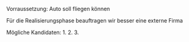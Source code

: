 Vorraussetzung: Auto soll fliegen können

Für die Realisierungsphase beauftragen wir besser eine externe Firma

Mögliche Kandidaten:
1.
2.
3.